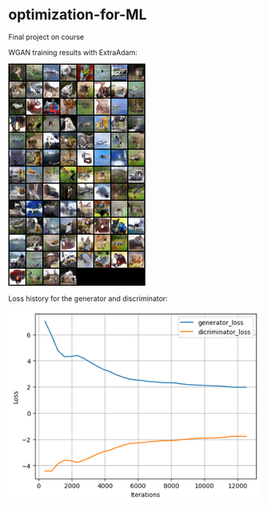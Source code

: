 # optimization-for-ML
Final project on course

WGAN training results with ExtraAdam:

![WGAN training results with ExtraAdam](11730.png)

Loss history for the generator and discriminator:

![WGAN training results with ExtraAdam, loss history](loss.png)
